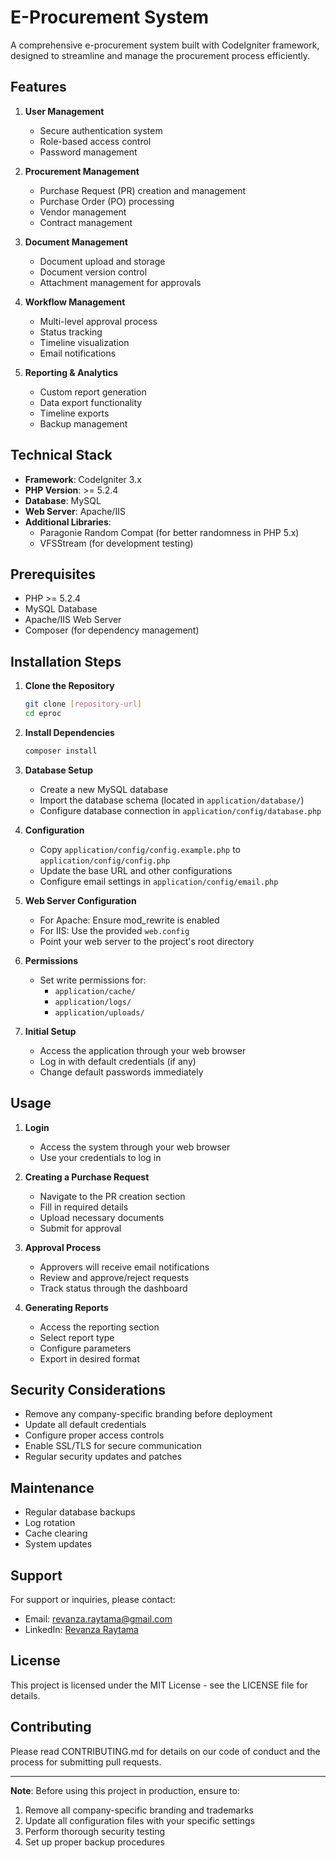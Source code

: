 # E-Procurement System

A comprehensive e-procurement system built with CodeIgniter framework, designed to streamline and manage the procurement process efficiently.

## Features

1. **User Management**
   - Secure authentication system
   - Role-based access control
   - Password management

2. **Procurement Management**
   - Purchase Request (PR) creation and management
   - Purchase Order (PO) processing
   - Vendor management
   - Contract management

3. **Document Management**
   - Document upload and storage
   - Document version control
   - Attachment management for approvals

4. **Workflow Management**
   - Multi-level approval process
   - Status tracking
   - Timeline visualization
   - Email notifications

5. **Reporting & Analytics**
   - Custom report generation
   - Data export functionality
   - Timeline exports
   - Backup management

## Technical Stack

- **Framework**: CodeIgniter 3.x
- **PHP Version**: >= 5.2.4
- **Database**: MySQL
- **Web Server**: Apache/IIS
- **Additional Libraries**:
  - Paragonie Random Compat (for better randomness in PHP 5.x)
  - VFSStream (for development testing)

## Prerequisites

- PHP >= 5.2.4
- MySQL Database
- Apache/IIS Web Server
- Composer (for dependency management)

## Installation Steps

1. **Clone the Repository**
   ```bash
   git clone [repository-url]
   cd eproc
   ```

2. **Install Dependencies**
   ```bash
   composer install
   ```

3. **Database Setup**
   - Create a new MySQL database
   - Import the database schema (located in `application/database/`)
   - Configure database connection in `application/config/database.php`

4. **Configuration**
   - Copy `application/config/config.example.php` to `application/config/config.php`
   - Update the base URL and other configurations
   - Configure email settings in `application/config/email.php`

5. **Web Server Configuration**
   - For Apache: Ensure mod_rewrite is enabled
   - For IIS: Use the provided `web.config`
   - Point your web server to the project's root directory

6. **Permissions**
   - Set write permissions for:
     - `application/cache/`
     - `application/logs/`
     - `application/uploads/`

7. **Initial Setup**
   - Access the application through your web browser
   - Log in with default credentials (if any)
   - Change default passwords immediately

## Usage

1. **Login**
   - Access the system through your web browser
   - Use your credentials to log in

2. **Creating a Purchase Request**
   - Navigate to the PR creation section
   - Fill in required details
   - Upload necessary documents
   - Submit for approval

3. **Approval Process**
   - Approvers will receive email notifications
   - Review and approve/reject requests
   - Track status through the dashboard

4. **Generating Reports**
   - Access the reporting section
   - Select report type
   - Configure parameters
   - Export in desired format

## Security Considerations

- Remove any company-specific branding before deployment
- Update all default credentials
- Configure proper access controls
- Enable SSL/TLS for secure communication
- Regular security updates and patches

## Maintenance

- Regular database backups
- Log rotation
- Cache clearing
- System updates

## Support

For support or inquiries, please contact:
- Email: revanza.raytama@gmail.com
- LinkedIn: [Revanza Raytama](https://linkedin.com/in/revanzaraytama)

## License

This project is licensed under the MIT License - see the LICENSE file for details.

## Contributing

Please read CONTRIBUTING.md for details on our code of conduct and the process for submitting pull requests.

---

**Note**: Before using this project in production, ensure to:
1. Remove all company-specific branding and trademarks
2. Update all configuration files with your specific settings
3. Perform thorough security testing
4. Set up proper backup procedures 